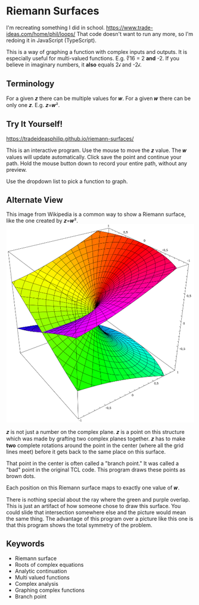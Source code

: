 # Riemann Surfaces

I'm recreating something I did in school.
https://www.trade-ideas.com/home/phil/loops/
That code doesn't want to run any more, so I'm redoing it in JavaScript (TypeScript).

This is a way of graphing a function with complex inputs and outputs.
It is especially useful for multi-valued functions.
E.g. ∜16 = 2 **and** -2.
If you believe in imaginary numbers, it **also** equals 2𝓲 and -2𝓲.

## Terminology

For a given 𝒛 there can be multiple values for 𝒘.
For a given 𝒘 there can be only one 𝒛.
E.g. 𝒛=𝒘².

## Try It Yourself!

https://tradeideasphilip.github.io/riemann-surfaces/

This is an interactive program.
Use the mouse to move the 𝒛 value.
The 𝒘 values will update automatically.
Click save the point and continue your path.
Hold the mouse button down to record your entire path, without any preview.

Use the dropdown list to pick a function to graph.

## Alternate View

This image from Wikipedia is a common way to show a Riemann surface, like the one created by 𝒛=𝒘².
![Riemann surface 3d graph from Wikipedia](./public/Riemann_surface_sqrt.svg)

𝒛 is not just a number on the complex plane.
𝒛 is a point on this structure which was made by grafting two complex planes together.
𝒛 has to make **two** complete rotations around the point in the center (where all the grid lines meet) before it gets back to the same place on this surface.

That point in the center is often called a "branch point."
It was called a "bad" point in the original TCL code.
This program draws these points as brown dots.

Each position on this Riemann surface maps to exactly one value of 𝒘.

There is nothing special about the ray where the green and purple overlap.
This is just an artifact of how someone chose to draw this surface.
You could slide that intersection somewhere else and the picture would mean the same thing.
The advantage of this program over a picture like this one is that this program shows the total symmetry of the problem.

## Keywords

- Riemann surface
- Roots of complex equations
- Analytic continuation
- Multi valued functions
- Complex analysis
- Graphing complex functions
- Branch point

